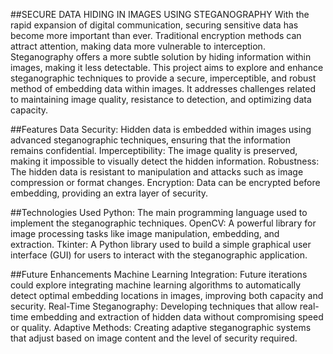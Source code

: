 ##SECURE DATA HIDING IN IMAGES USING STEGANOGRAPHY
With the rapid expansion of digital communication, securing sensitive data has become more important than ever. Traditional encryption methods can attract attention, making data more vulnerable to interception. Steganography offers a more subtle solution by hiding information within images, making it less detectable.
This project aims to explore and enhance steganographic techniques to provide a secure, imperceptible, and robust method of embedding data within images. It addresses challenges related to maintaining image quality, resistance to detection, and optimizing data capacity.

##Features
Data Security: Hidden data is embedded within images using advanced steganographic techniques, ensuring that the information remains confidential.
Imperceptibility: The image quality is preserved, making it impossible to visually detect the hidden information.
Robustness: The hidden data is resistant to manipulation and attacks such as image compression or format changes.
Encryption: Data can be encrypted before embedding, providing an extra layer of security.

##Technologies Used
Python: The main programming language used to implement the steganographic techniques.
OpenCV: A powerful library for image processing tasks like image manipulation, embedding, and extraction.
Tkinter: A Python library used to build a simple graphical user interface (GUI) for users to interact with the steganographic application.

##Future Enhancements
Machine Learning Integration: Future iterations could explore integrating machine learning algorithms to automatically detect optimal embedding locations in images, improving both capacity and security.
Real-Time Steganography: Developing techniques that allow real-time embedding and extraction of hidden data without compromising speed or quality.
Adaptive Methods: Creating adaptive steganographic systems that adjust based on image content and the level of security required.


